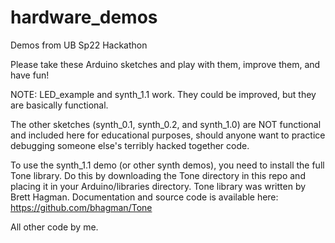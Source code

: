# hardware_demos
Demos from UB Sp22 Hackathon

Please take these Arduino sketches and play with them, improve them, and have fun!

NOTE: LED_example and synth_1.1 work. They could be improved, but they are basically functional. 

The other sketches (synth_0.1, synth_0.2, and synth_1.0) are NOT functional and included here for educational purposes, should anyone want to practice debugging someone else's terribly hacked together code.

To use the synth_1.1 demo (or other synth demos), you need to install the full Tone library. Do this by downloading the Tone directory in this repo and placing it in your Arduino/libraries directory.
Tone library was written by Brett Hagman. Documentation and source code is available here: https://github.com/bhagman/Tone

All other code by me.
